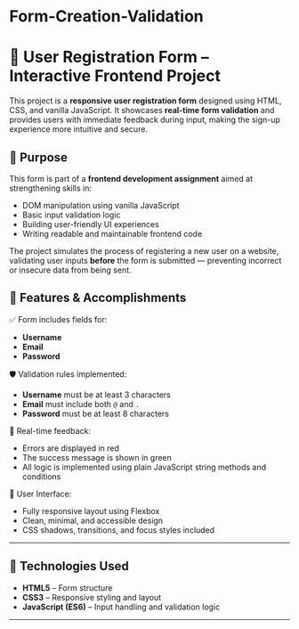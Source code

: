 # Form-Creation-Validation
# 🔐 User Registration Form – Interactive Frontend Project

This project is a **responsive user registration form** designed using HTML, CSS, and vanilla JavaScript. It showcases **real-time form validation** and provides users with immediate feedback during input, making the sign-up experience more intuitive and secure.

## 📌 Purpose

This form is part of a **frontend development assignment** aimed at strengthening skills in:

- DOM manipulation using vanilla JavaScript
- Basic input validation logic
- Building user-friendly UI experiences
- Writing readable and maintainable frontend code

The project simulates the process of registering a new user on a website, validating user inputs **before** the form is submitted — preventing incorrect or insecure data from being sent.

## 🎯 Features & Accomplishments

✅ Form includes fields for:

- **Username**
- **Email**
- **Password**

🛡️ Validation rules implemented:

- **Username** must be at least 3 characters
- **Email** must include both `@` and `.`
- **Password** must be at least 8 characters

📣 Real-time feedback:

- Errors are displayed in red
- The success message is shown in green
- All logic is implemented using plain JavaScript string methods and conditions

🎨 User Interface:

- Fully responsive layout using Flexbox
- Clean, minimal, and accessible design
- CSS shadows, transitions, and focus styles included

---

## 🔧 Technologies Used

- **HTML5** – Form structure
- **CSS3** – Responsive styling and layout
- **JavaScript (ES6)** – Input handling and validation logic

---



